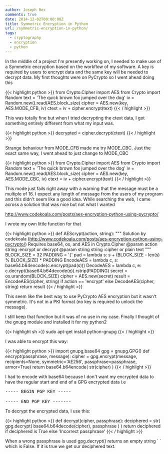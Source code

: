 ```yaml
---
author: Joseph Rex
comments: true
date: 2014-12-02T00:00:00Z
title: Symmetric Encryption in Python
url: /symmetric-encryption-in-python/
tags:
  - cryptography
  - encryption
  - python
---
```


In the middle of a project I'm presently working on, I needed to make use of a Symmetric encryption based on the workflow of my software. A key is required by users to encrypt data and the same key will be needed to decrypt data. My first thoughts were on PyCrypto so I went ahead doing this

{{< highlight python >}}
from Crypto.Cipher import AES
from Crypto import Random
text = 'The quick brown fox jumped over the dog'
iv = Random.new().read(AES.block_size)
cipher = AES.new(key, AES.MODE_CFB, iv)
ctext = iv + cipher.encrypt(text)
{{< / highlight >}}

This was totally fine but when I tried decrypting the ctext data, I got something entirely different from what my input was.

{{< highlight python >}}
decrypted = cipher.decrypt(ctext)
{{< / highlight >}}

Strange behaviour from MODE_CFB made me try MODE_CBC. Just the exact same way, I went ahead to just change to MODE_CBC
<!--more-->

{{< highlight python >}}
from Crypto.Cipher import AES
from Crypto import Random
text = 'The quick brown fox jumped over the dog'
iv = Random.new().read(AES.block_size)
cipher = AES.new(key, AES.MODE_CBC, iv)
ctext = iv + cipher.encrypt(text)
{{< / highlight >}}

This mode just fails right away with a warning that the message must be a multiple of 16. I expect any length of message from the users of my program and this didn't seem like a good idea. While searching the web, I came across a solution that was nice but not what I wanted

<a href="http://www.codekoala.com/posts/aes-encryption-python-using-pycrypto/" target="_blank">http://www.codekoala.com/posts/aes-encryption-python-using-pycrypto/</a>

I wrote my own little function for that

{{< highlight python >}}
def AEScrypt(action, string):
	"""
	Solution by codekoala (http://www.codekoala.com/posts/aes-encryption-python-using-pycrypto/)
	Requires base64, os, and AES in Crypto.Cipher
	@param action string :encrypt or decrypt
	@param string string :cipher or plain text
	"""
	BLOCK_SIZE = 32
	PADDING = '{'
	pad = lambda s: s + (BLOCK_SIZE - len(s) % BLOCK_SIZE) * PADDING
	EncodeAES = lambda c, s: base64.b64encode(c.encrypt(pad(s)))
	DecodeAES = lambda c, e: c.decrypt(base64.b64decode(e)).rstrip(PADDING)
	secret = os.urandom(BLOCK_SIZE)
	cipher = AES.new(secret)
	result = EncodeAES(cipher, string) if action == 'encrypt' else DecodeAES(cipher, string)
	return result
{{< / highlight >}}

This seem like the best way to use PyCrypto AES encryption but it wasn't symmetric. It's not in a PKI format (no key is required to unlock the message).

I still keep that function but it was of no use in my case. Finally I thought of the gnupg module and installed it for my python2

{{< highlight sh >}}
sudo apt-get install python-gnupg
{{< / highlight >}}

I was able to encrypt this way:

{{< highlight python >}}
import gnupg,base64
gpg = gnupg.GPG()
def encrypt(passphrase, message):
   cipher = gpg.encrypt(message, recipients=None, symmetric='AE256', passphrase=passphrase, armor=True)
   return base64.b64encode( str(cipher) )
{{< / highlight >}}

I had to encode with base64 because I don't want my encrypted data to have the regular start and end of a GPG encrypted data i.e

<pre class="lang:default decode:true ">
----- BEGIN PGP KEY -----

----- END PGP KEY -------
</pre>

To decrypt the encrypted data, I use this:

{{< highlight python >}}
def decrypt(cipher, passphrase):
   deciphered = str( gpg.decrypt( base64.b64decode(cipher), passphrase ) )
   return deciphered if deciphered is True else 'Incorrect passphrase'
{{< / highlight >}}

When a wrong passphrase is used gpg.decrypt() returns an empty string \` \` which is False. If it is true we get our deciphered text.
